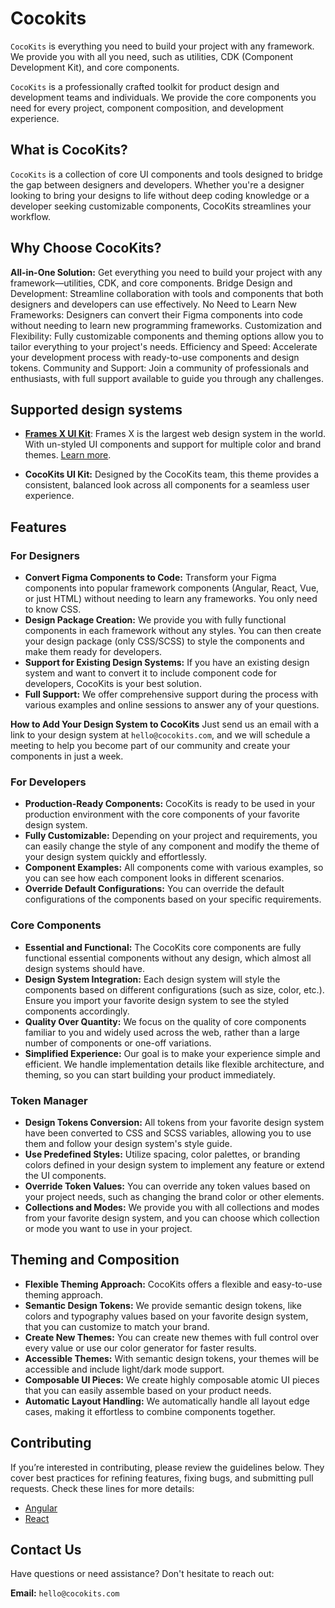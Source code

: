 # Cocokits

`CocoKits` is everything you need to build your project with any framework.
We provide you with all you need, such as utilities, CDK (Component Development Kit), and core components.

`CocoKits` is a professionally crafted toolkit for product design and development teams and individuals.
We provide the core components you need for every project, component composition, and development experience.

## What is CocoKits?
`CocoKits` is a collection of core UI components and tools designed to bridge the gap between designers and developers. Whether you're a designer looking to bring your designs to life without deep coding knowledge or a developer seeking customizable components, CocoKits streamlines your workflow.

## Why Choose CocoKits?
**All-in-One Solution:** Get everything you need to build your project with any framework—utilities, CDK, and core components. Bridge Design and Development: Streamline collaboration with tools and components that both designers and developers can use effectively. No Need to Learn New Frameworks: Designers can convert their Figma components into code without needing to learn new programming frameworks. Customization and Flexibility: Fully customizable components and theming options allow you to tailor everything to your project's needs. Efficiency and Speed: Accelerate your development process with ready-to-use components and design tokens. Community and Support: Join a community of professionals and enthusiasts, with full support available to guide you through any challenges.


## Supported design systems
- **[Frames X UI Kit](https://framesxdesign.com/?aff=wzMlE8)**: Frames X is the largest web design system in the world. With un-styled UI components and support for multiple color and brand themes. [Learn more](https://framesxdesign.com/?aff=wzMlE8).

- **CocoKits UI Kit:** Designed by the CocoKits team, this theme provides a consistent, balanced look across all components for a seamless user experience.

## Features
### For Designers
- **Convert Figma Components to Code:** Transform your Figma components into popular framework components (Angular, React, Vue, or just HTML) without needing to learn any frameworks. You only need to know CSS.
- **Design Package Creation:** We provide you with fully functional components in each framework without any styles. You can then create your design package (only CSS/SCSS) to style the components and make them ready for developers.
- **Support for Existing Design Systems:** If you have an existing design system and want to convert it to include component code for developers, CocoKits is your best solution.
- **Full Support:** We offer comprehensive support during the process with various examples and online sessions to answer any of your questions.

**How to Add Your Design System to CocoKits**
Just send us an email with a link to your design system at `hello@cocokits.com`, and we will schedule a meeting to help you become part of our community and create your components in just a week.

### For Developers
- **Production-Ready Components:** CocoKits is ready to be used in your production environment with the core components of your favorite design system.
- **Fully Customizable:** Depending on your project and requirements, you can easily change the style of any component and modify the theme of your design system quickly and effortlessly.
- **Component Examples:** All components come with various examples, so you can see how each component looks in different scenarios.
- **Override Default Configurations:** You can override the default configurations of the components based on your specific requirements.


### Core Components
- **Essential and Functional:** The CocoKits core components are fully functional essential components without any design, which almost all design systems should have.
- **Design System Integration:** Each design system will style the components based on different configurations (such as size, color, etc.). Ensure you import your favorite design system to see the styled components accordingly.
- **Quality Over Quantity:** We focus on the quality of core components familiar to you and widely used across the web, rather than a large number of components or one-off variations.
- **Simplified Experience:** Our goal is to make your experience simple and efficient. We handle implementation details like flexible architecture, and theming, so you can start building your product immediately.

### Token Manager
- **Design Tokens Conversion:** All tokens from your favorite design system have been converted to CSS and SCSS variables, allowing you to use them and follow your design system's style guide.
- **Use Predefined Styles:** Utilize spacing, color palettes, or branding colors defined in your design system to implement any feature or extend the UI components.
- **Override Token Values:** You can override any token values based on your project needs, such as changing the brand color or other elements.
- **Collections and Modes:** We provide you with all collections and modes from your favorite design system, and you can choose which collection or mode you want to use in your project.


## Theming and Composition
- **Flexible Theming Approach:** CocoKits offers a flexible and easy-to-use theming approach.
- **Semantic Design Tokens:** We provide semantic design tokens, like colors and typography values based on your favorite design system, that you can customize to match your brand.
- **Create New Themes:** You can create new themes with full control over every value or use our color generator for faster results.
- **Accessible Themes:** With semantic design tokens, your themes will be accessible and include light/dark mode support.
- **Composable UI Pieces:** We create highly composable atomic UI pieces that you can easily assemble based on your product needs.
- **Automatic Layout Handling:** We automatically handle all layout edge cases, making it effortless to combine components together.


## Contributing

If you’re interested in contributing, please review the guidelines below. They cover best practices for refining features, fixing bugs, and submitting pull requests. Check these lines for more details:

- [Angular](https://angular.cocokits.com/?path=/docs/contributing-guidelines--docs)
- [React](https://react.cocokits.com/?path=/docs/contributing-guidelines--docs)
  


## Contact Us
Have questions or need assistance? Don't hesitate to reach out:

**Email:** `hello@cocokits.com`

